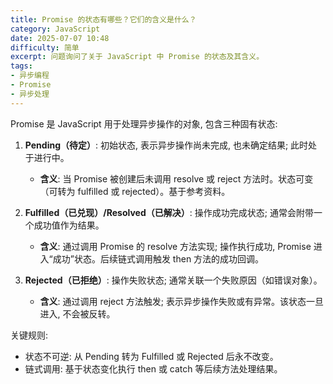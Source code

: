 ```yaml
---
title: Promise 的状态有哪些？它们的含义是什么？
category: JavaScript
date: 2025-07-07 10:48
difficulty: 简单
excerpt: 问题询问了关于 JavaScript 中 Promise 的状态及其含义。
tags:
- 异步编程
- Promise
- 异步处理
---
```

Promise 是 JavaScript 用于处理异步操作的对象, 包含三种固有状态:  

1. **Pending（待定）**: 初始状态, 表示异步操作尚未完成, 也未确定结果; 此时处于进行中。  
   - **含义**: 当 Promise 被创建后未调用 resolve 或 reject 方法时。状态可变（可转为 fulfilled 或 rejected）。基于参考资料。  

2. **Fulfilled（已兑现）/Resolved（已解决）**: 操作成功完成状态; 通常会附带一个成功值作为结果。  
   - **含义**: 通过调用 Promise 的 resolve 方法实现; 操作执行成功, Promise 进入“成功”状态。后续链式调用触发 then 方法的成功回调。  

3. **Rejected（已拒绝）**: 操作失败状态; 通常关联一个失败原因（如错误对象）。  
   - **含义**: 通过调用 reject 方法触发; 表示异步操作失败或有异常。该状态一旦进入, 不会被反转。  

关键规则:  
- 状态不可逆: 从 Pending 转为 Fulfilled 或 Rejected 后永不改变。  
- 链式调用: 基于状态变化执行 then 或 catch 等后续方法处理结果。  
